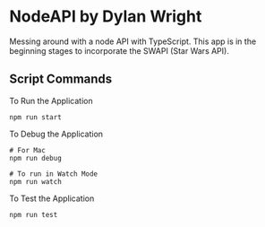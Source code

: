 # NodeAPI by Dylan Wright

Messing around with a node API with TypeScript.  This app is in the beginning stages to incorporate the SWAPI (Star Wars API). 

## Script Commands

To Run the Application

```shell
npm run start
```

To Debug the Application

```shell
# For Mac
npm run debug

# To run in Watch Mode
npm run watch
```

To Test the Application

```shell
npm run test
```
